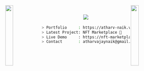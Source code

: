<img align="left" src="https://media.giphy.com/media/3o7abB06u9bNzA8lu8/giphy.gif" width="22%" style="display:inline;">
<img align="right" src="https://media.giphy.com/media/3o7abB06u9bNzA8lu8/giphy.gif" width="22%" style="display:inline;">

<h2 align="center">
  <img src="https://img.shields.io/badge/Welcome%20to%20my-Terminal_Style_Repo-22c55e?style=for-the-badge&logo=gnubash&logoColor=white" />
</h2>

```bash
> Portfolio     : https://atharv-naik.vercel.app
> Latest Project: NFT Marketplace 🚀
> Live Demo     : https://nft-marketplace-seven-lovat.vercel.app
> Contact       : atharvajaynaik@gmail.com
